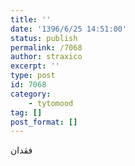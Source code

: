 ```yaml
---
title: ''
date: '1396/6/25 14:51:00'
status: publish
permalink: /7068
author: straxico
excerpt: ''
type: post
id: 7068
category:
    - tytomood
tag: []
post_format: []
---
```

فقدان